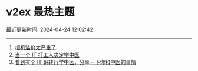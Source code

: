 # v2ex 最热主题

最近更新时间: 2024-04-24 12:02:42

--- 
1. [相机溢价太严重了](https://www.v2ex.com/t/1035120) 
2. [当一个 IT 打工人决定学中医](https://www.v2ex.com/t/1035140) 
3. [看到有个 IT 哥转行学中医，分享一下你和中医的事情](https://www.v2ex.com/t/1035169) 
